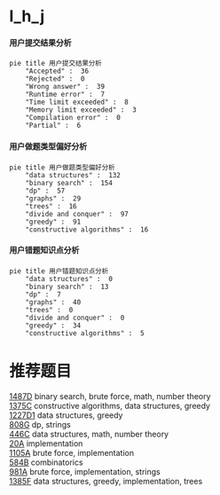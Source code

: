 # l_h_j

<!-- tabs:start -->



#### **用户提交结果分析**

```mermaid
pie title 用户提交结果分析
    "Accepted" :  36
    "Rejected" :  0
    "Wrong answer" :  39
    "Runtime error" :  7
    "Time limit exceeded" :  8
    "Memory limit exceeded" :  3
    "Compilation error" :  0
    "Partial" :  6
```

#### **用户做题类型偏好分析**

```mermaid
pie title 用户做题类型偏好分析
    "data structures" :  132
    "binary search" :  154
    "dp" :  57
    "graphs" :  29
    "trees" :  16
    "divide and conquer" :  97
    "greedy" :  91
    "constructive algorithms" :  16
```
#### **用户错题知识点分析**

```mermaid
pie title 用户错题知识点分析
    "data structures" :  0
    "binary search" :  13
    "dp" :  7
    "graphs" :  40
    "trees" :  0
    "divide and conquer" :  0
    "greedy" :  34
    "constructive algorithms" :  5
```



<!-- tabs:end -->
# 推荐题目
[1487D](https://codeforces.com/contest/1487/problem/D)		binary search,
                        brute force,
                        math,
                        number theory		  
[1375C](https://codeforces.com/contest/1375/problem/C)		constructive algorithms,
                        data structures,
                        greedy		  
[1227D1](https://codeforces.com/contest/1227D/problem/1)		data structures,
                        greedy		  
[808G](https://codeforces.com/contest/808/problem/G)		dp,
                        strings		  
[446C](https://codeforces.com/contest/446/problem/C)		data structures,
                        math,
                        number theory		  
[20A](https://codeforces.com/contest/20/problem/A)		implementation		  
[1105A](https://codeforces.com/contest/1105/problem/A)		brute force,
                        implementation		  
[584B](https://codeforces.com/contest/584/problem/B)		combinatorics		  
[981A](https://codeforces.com/contest/981/problem/A)		brute force,
                        implementation,
                        strings		  
[1385F](https://codeforces.com/contest/1385/problem/F)		data structures,
                        greedy,
                        implementation,
                        trees		  
